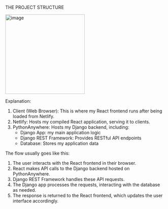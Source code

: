 THE PROJECT STRUCTURE

<img width="250" alt="image" src="https://github.com/user-attachments/assets/ea0c4ece-2659-415d-b548-9600b128a818">

Explanation:
1. Client (Web Browser): This is where my React frontend runs after being loaded from Netlify.
2. Netlify: Hosts my compiled React application, serving it to clients.
3. PythonAnywhere: Hosts my Django backend, including:
   - Django App: my main application logic
   - Django REST Framework: Provides RESTful API endpoints
   - Database: Stores my application data

The flow usually goes like this:
1. The user interacts with the React frontend in their browser.
2. React makes API calls to the Django backend hosted on PythonAnywhere.
3. Django REST Framework handles these API requests.
4. The Django app processes the requests, interacting with the database as needed.
5. The response is returned to the React frontend, which updates the user interface accordingly.

